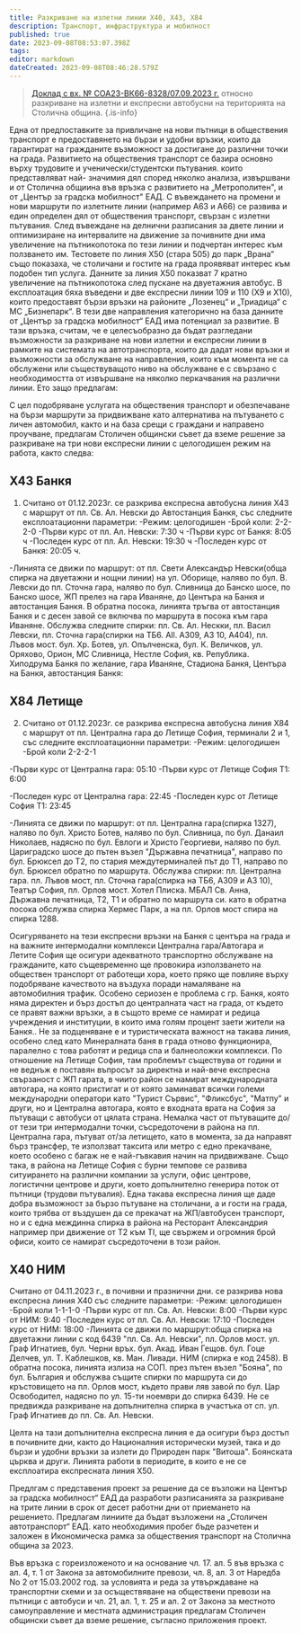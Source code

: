 ```yaml
---
title: Разкриване на излетни линии Х40, Х43, Х84
description: Транспорт, инфраструктура и мобилност
published: true
date: 2023-09-08T08:53:07.398Z
tags: 
editor: markdown
dateCreated: 2023-09-08T08:46:28.579Z
---
```


> [Доклад с вх. № СОА23-ВК66-8328/07.09.2023 г.](https://drive.google.com/file/d/1dKxoC5l5t6EgVoVAcrwUGX08GfxxLk8q/view?usp=drive_link) относно разкриване на излетни и експресни автобусни на територията на Столична община.
{.is-info}

Една от предпоставките за привличане на нови пътници в обществения транспорт е предоставянето на бързи и удобни връзки, които да гарантират на гражданите възможност за достигане до различни точки на града. Развитието на обществения транспорт се базира основно върху трудовите и ученически/студентски пътувания. които представляват най- значимия дял според няколко анализа, извършвани и от Столична общиина във връзка с развитието на „Метрополитен", и от „Център за градска мобилност" ЕАД. С въвеждането на промени и нови маршрути по излетните линии (например А63 и А66) се развива и един определен дял от обществения транспорт, свързан с излетни пътувания. След въвеждане на делнични разписания за двете линии и оптимизиране на интервалите на движение за почивните дни има увеличение на пътникопотока по тези линии и подчертан интерес към ползването им. Тестовете по линия Х50 (стара 505) до парк „Врана” също показаха, че столичани и гостите на града проявяват интерес към подобен тип услуга. Данните за линия Х50 показват 7 кратно увеличение на пътникопотока след пускане на двуетажния автобус. В експлоатация бяха въведени и две експресни линии 109 и 110 (Х9 и Х10), които предоставят бързи връзки на районите „Лозенец“ и „Триадица“ с МС „Бизнепарк“. В тези две направления категорично на база данните от „Център за градска мобилност“ ЕАД има потенциал за развитие. В тази връзка, считам, че е целесъобразно да бъдат разгледани възможности за разкриване на нови излетни и експресни линии в рамките на системата на автотранспорта, които да дадат нови връзки и възможности за обслужване на направления, които към момента не са обслужени или съществуващото ниво на обслужване е с свързано с необходимостта от извършване на няколко перкачвания на различни линии. Ето защо предлагам:

С цел подобряване услугата на обществения транспорт и обезпечаване на бързи маршрути за придвижване като алтернатива на пътуването с личен автомобил, както и на база срещи с граждани и направено проучване, предлагам Столичен общински съвет да вземе решение за разкриване на три нови експресни линии с целогодишен режим на работа, както следва:

## X43 Банкя
1. Считано от 01.12.2023г. се разкрива експресна автобусна линия Х43 с маршрут от пл. Св. Ал. Невски до Автостанция Банкя, със следните експлоатационни параметри: 
-Режим: целогодишен 
-Брой коли: 2-2-2-0 
-Първи курс от пл. Ал. Невски: 7:30 ч 
-Първи курс от Банкя: 8:05 ч 
-Последен курс от пл. Ал. Невски: 19:30 ч 
-Последен курс от Банкя: 20:05 ч. 

-Линията се движи по маршрут: от пл. Свети Александър Невски(обща спирка на двуетажни и нощни линии) на ул. Оборище, наляво по бул. В. Левски до пл. Сточна гара, наляво по бул. Сливница до Банско шосе, по Банско шосе, ЖП прелез на гара Иваняне, до Центъра на Банкя и автостанция Банкя. В обратна посока, линията тръгва от автостанция Банкя и с десен завой се включва по маршрута в посока към гара Иваняне. Обслужва следните спирки: пл. Св. Ал. Нескки, пл. Васил Левски, пл. Сточна гара(спирки на ТБ6. All. А309, АЗ 10, А404), пл. Лъвов мост. бул. Хр. Ботев, ул. Опълченска, бул. К. Величков, ул. Оряхово, Орион, МС Сливница, Нестле София, кв. Република. Хиподрума Банкя по желание, гара Иваняне, Стадиона Банкя, Центъра на Банкя, автостанция Банкя:

## X84 Летище
2. Считано от 01.12.2023г. се разкрива експресна автобусна линия Х84 с маршрут от пл. Централна гара до Летище София, терминали 2 и 1, със следните експлоатационни параметри: -Режим: целогодишен -Брой коли 2-2-2-1 

-Първи курс от Централна гара: 05:10 -Първи курс от Летище София Т1: 6:00 

-Последен курс от Централна гара: 22:45 -Последен курс от Летище София Т1: 23:45 

-Линията се движи по маршрут: от пл. Централна гара(спирка 1327), наляво по бул. Христо Ботев, наляво по бул. Сливница, по бул. Данаил Николаев, надясно по бул. Евлоги и Христо Георгиеви, наляво по бул. Цариградско шосе до пътен възел "Държавна печатница", направо по бул. Брюксел до Т2, по стария междутерминалей път до Т1, направо по бул. Брюксел обратно по маршрута. Обслужва спирки: пл. Централна гара. пл. Лъвов мост, пл. Сточна гара(спирка на ТБ6, А309 и АЗ 10), Театър София, пл. Орлов мост. Хотел Плиска. МБАЛ Св. Анна, Държавна печатница, Т2, Т1 и обратно по маршрута си. като в обратна посока обслужва спирка Хермес Парк, а на пл. Орлов мост спира на спирка 1288.

Осигуряването на тези експресни връзки на Банкя с центъра на града и на важните интермодални комплекси Централна гара/Автогара и Летите София ще осигури адекватното транспортно обслужване на гражданите, като същевременно ще провокира използването на обществен транспорт от работещи хора, което пряко ще повлияе върху подобряване качеството на въздуха поради намаляване на автомобилния трафик. Особено сериозен е проблема с гр. Банкя, която няма директен и бърз достъп до централната част на града, от където се правят важни връзки, а в същото време се намират и редица учреждения и институции, в които има голям процент заети жители на Банкя.. Не за подценяване е и туристическата важност на такава линия, особено след като Минералната баня в града отново функционира, паралелно с това работят и редица спа и балнеоложки комплекси. По отношение на Летище София, там проблемът съществува от години и не веднъж е поставян въпросът за директна и най-вече експресна свързаност с ЖП гарата, в чиито район се намират международната автогара, на която пристигат и от която заминават всички големи международни оператори като "Турист Сървис", "Фликсбус", "Матпу" и други, но и Централна автогара, която е входната врата на София за пътуващи с автобуси от цялата страна. Немалка част от пътуващите до/от тези три интермодални точки, съсредоточени в района на пл. Централна гара, пътуват от/за летището, като в момента, за да направят бърз трансфер, те използват таксита или метро с едно прекачване, което особено с багаж не е най-гъвкавия начин на придвижване. Също така, в района на Летище София с бурни темпове се развива ситуирането на различни компании за услуги, офис центрове, логистични центрове и други, което допълнително генерира поток от пътници (трудови пътувалия). Една такава експресна линия ще даде добра възможност за бързо пътуване на столичани, а и гости на града, които трябва от въздушен да се прекачат на ЖП/автобусен транспорт, но и с една междинна спирка в района на Ресторант Александрия например при движение от Т2 към TI, ще свържем и огромния брой офиси, които се намират съсредоточени в този район. 

## X40 НИМ
Считано от 04.11.2023 г., в почивни и празнични дни. се разкрива нова експресна линия Х40 със следните параметри: -Режим: целогодишен 
-Брой коли 1-1-1-0 
-Първи курс от пл. Св. Ал. Невски: 8:00 -Първи курс от НИМ: 9:40 -Последен курс от пл. Св. Ал. Невски: 17:10 
-Последен курс от НИМ: 18:00 
-Линията се движи по маршрут:обща спирка на двуетажни линии с код 6439 "пл. Св. Ал. Невски", пл. Орлов мост. ул. Граф Игнатиев, бул. Черни връх. бул. Акад. Иван Гещов. бул. Гоце Делчев, ул. Т. Каблешков, кв. Ман. Ливади. НИМ (спирка е код 2458). В обратна посока, линията излиза на СОП. през пътен възел "Бояна", по бул. България и обслужва същите спирки по маршрута си до кръстовището на пл. Орлов мост, където прави ляв завой по бул. Цар Освободител, надясно по ул. 15-ти ноември до спирка 6439. Не се предвижда разкриване на допълнителна спирка в участъка от сп. ул. Граф Игнатиев до пл. Св. Ал. Невски.

Целта на тази допълнителна експресна линия е да осигури бърз достъп в почивните дни, както до Националния исторически музей, така и до бързи и удобни връзки за излети до Природен парк "Витоша". Боянската църква и други. Линията работи в периодите, в които е не се експлоатира експресната линия Х50.

Предлгам с представения проект за решение да се възложи на Център за градска мобилност“ ЕАД да разработи разписанията за разкриване на трите линии в срок от десет работни дни от приемането на решението. Предлагам линиите да бъдат възложени на „Столичен автотранспорт“ ЕАД. като необходимия пробег бъде разчетен и заложен в Икономическа рамка за обществения транспорт на Столична община за 2023. 

Във връзка с гореизложеното и на основание чл. 17. ал. 5 във връзка с ал. 4, т. 1 от Закона за автомобилните превози, чл. 8, ал. 3 от Наредба No 2 от 15.03.2002 год. за условията и реда за утвърждаване на транспортни схеми и за осъществяване на обществени превози на пътници с автобуси и чл. 21, ал. 1, т. 25 и ал. 2 от Закона за местното самоуправление и местната администрация предлагам Столичен общински съвет да вземе решение, съгласно приложения проект.

